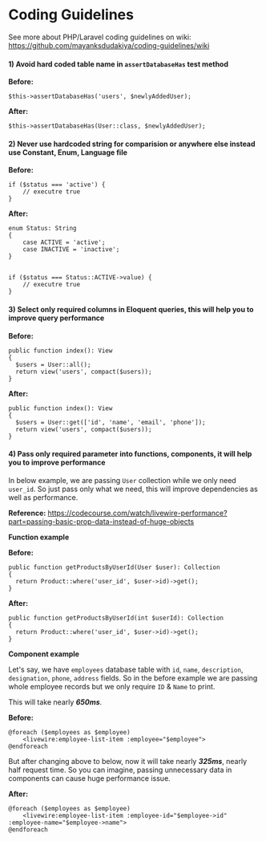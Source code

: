 # Coding Guidelines
See more about PHP/Laravel coding guidelines on wiki: https://github.com/mayanksdudakiya/coding-guidelines/wiki

#### 1) Avoid hard coded table name in `assertDatabaseHas` test method

**Before:**

`$this->assertDatabaseHas('users', $newlyAddedUser);`

**After:**

`$this->assertDatabaseHas(User::class, $newlyAddedUser);`


#### 2) Never use hardcoded string for comparision or anywhere else instead use Constant, Enum, Language file

**Before:**

```
if ($status === 'active') {
    // executre true
}
```

**After:**

```
enum Status: String
{
    case ACTIVE = 'active';
    case INACTIVE = 'inactive';
}


if ($status === Status::ACTIVE->value) {
    // executre true
}
```
 

#### 3) Select only required columns in Eloquent queries, this will help you to improve query performance

**Before:**

```
public function index(): View
{
  $users = User::all();
  return view('users', compact($users));
}
```

**After:**

```
public function index(): View
{
  $users = User::get(['id', 'name', 'email', 'phone']);
  return view('users', compact($users));
}
```

#### 4) Pass only required parameter into functions, components, it will help you to improve performance

In below example, we are passing `User` collection while we only need `user_id`. So just pass only what we need, this will improve dependencies as well as performance.

**Reference:** https://codecourse.com/watch/livewire-performance?part=passing-basic-prop-data-instead-of-huge-objects

**Function example**

**Before:**

```
public function getProductsByUserId(User $user): Collection
{
  return Product::where('user_id', $user->id)->get();
}
```

**After:**

```
public function getProductsByUserId(int $userId): Collection
{
  return Product::where('user_id', $user->id)->get();
}
```

**Component example**

Let's say, we have `employees` database table with `id`, `name`, `description`, `designation`, `phone`, `address` fields. So in the before example we are passing whole employee records but we only require `ID` & `Name` to print.

This will take nearly **_650ms_**.

**Before:**
 
```
@foreach ($employees as $employee)
    <livewire:employee-list-item :employee="$employee">
@endforeach
```

But after changing above to below, now it will take nearly **_325ms_**, nearly half request time. So you can imagine, passing unnecessary data in components can cause huge performance issue.

**After:**

```
@foreach ($employees as $employee)
    <livewire:employee-list-item :employee-id="$employee->id" :employee-name="$employee->name">
@endforeach
```
